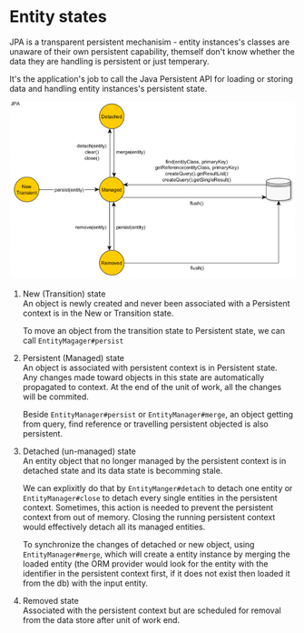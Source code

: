 # Entity states

JPA is a transparent persistent mechanisim - entity instances's classes are unaware of their own persistent capability, themself don't know whether the data they are handling is persistent or just temperary.

It's the application's job to call the Java Persistent API for loading or storing data and handling entity instances's persistent state.

![entity states diagram](./images/entity-states.png)

1. New (Transition) state  
   An object is newly created and never been associated with a Persistent context is in the New or Transition state.

   To move an object from the transition state to Persistent state, we can call `EntityMagager#persist`

2. Persistent (Managed) state  
   An object is associated with persistent context is in Persistent state.  
   Any changes made toward objects in this state are automatically propagated to context. At the end of the unit of work, all the changes will be commited.

   Beside `EntityManager#persist` or `EntityManager#merge`, an object getting from query, find reference or travelling persistent objected is also persistent.

3. Detached (un-managed) state  
   An entity object that no longer managed by the persistent context is in detached state and its data state is becomming stale. 

   We can explixitly do that by `EntityManger#detach` to detach one entity or `EntityManager#close` to detach every single entities in the persistent context. Sometimes, this action is needed to prevent the persistent context from out of memory. Closing the running persistent context would effectively detach all its managed entities.

   To synchronize the changes of detached or new object, using `EntityManager#merge`, which will create a entity instance by merging the loaded entity (the ORM provider would look for the entity with the identifier in the persistent context first, if it does not exist then loaded it from the db) with the input entity.

4. Removed state  
   Associated with the persistent context but are scheduled for removal from the data store after unit of work end.
